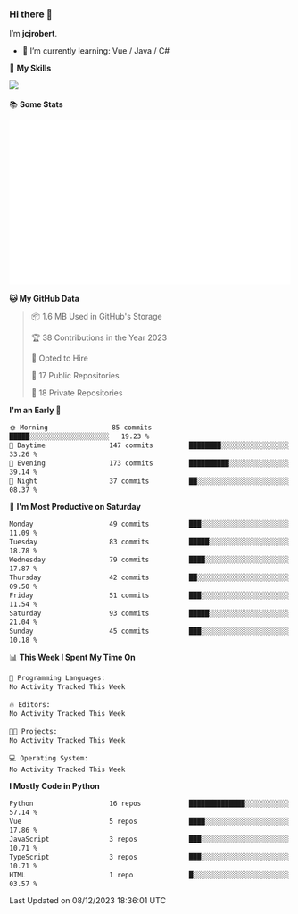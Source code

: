 ### Hi there 👋

I’m **jcjrobert**.

- 🌱 I’m currently learning: Vue / Java / C#

🌟 **My Skills**

![](https://img.shields.io/badge/-Python-3e74a2?style=flat-square&logo=Python&logoColor=fff)

📚 **Some Stats**

![](https://github.com/jcjrobert/github-stats/blob/master/generated/overview.svg)

<!--START_SECTION:waka-->
**🐱 My GitHub Data** 

> 📦 1.6 MB Used in GitHub's Storage 
 > 
> 🏆 38 Contributions in the Year 2023
 > 
> 💼 Opted to Hire
 > 
> 📜 17 Public Repositories 
 > 
> 🔑 18 Private Repositories 
 > 
**I'm an Early 🐤** 

```text
🌞 Morning                85 commits          █████░░░░░░░░░░░░░░░░░░░░   19.23 % 
🌆 Daytime                147 commits         ████████░░░░░░░░░░░░░░░░░   33.26 % 
🌃 Evening                173 commits         ██████████░░░░░░░░░░░░░░░   39.14 % 
🌙 Night                  37 commits          ██░░░░░░░░░░░░░░░░░░░░░░░   08.37 % 
```
📅 **I'm Most Productive on Saturday** 

```text
Monday                   49 commits          ███░░░░░░░░░░░░░░░░░░░░░░   11.09 % 
Tuesday                  83 commits          █████░░░░░░░░░░░░░░░░░░░░   18.78 % 
Wednesday                79 commits          ████░░░░░░░░░░░░░░░░░░░░░   17.87 % 
Thursday                 42 commits          ██░░░░░░░░░░░░░░░░░░░░░░░   09.50 % 
Friday                   51 commits          ███░░░░░░░░░░░░░░░░░░░░░░   11.54 % 
Saturday                 93 commits          █████░░░░░░░░░░░░░░░░░░░░   21.04 % 
Sunday                   45 commits          ███░░░░░░░░░░░░░░░░░░░░░░   10.18 % 
```


📊 **This Week I Spent My Time On** 

```text
💬 Programming Languages: 
No Activity Tracked This Week

🔥 Editors: 
No Activity Tracked This Week

🐱‍💻 Projects: 
No Activity Tracked This Week

💻 Operating System: 
No Activity Tracked This Week
```

**I Mostly Code in Python** 

```text
Python                   16 repos            ██████████████░░░░░░░░░░░   57.14 % 
Vue                      5 repos             ████░░░░░░░░░░░░░░░░░░░░░   17.86 % 
JavaScript               3 repos             ███░░░░░░░░░░░░░░░░░░░░░░   10.71 % 
TypeScript               3 repos             ███░░░░░░░░░░░░░░░░░░░░░░   10.71 % 
HTML                     1 repo              █░░░░░░░░░░░░░░░░░░░░░░░░   03.57 % 
```




 Last Updated on 08/12/2023 18:36:01 UTC
<!--END_SECTION:waka-->
